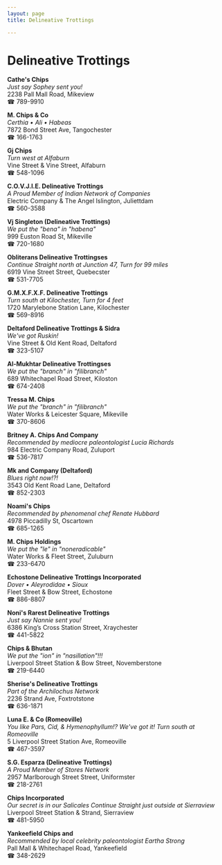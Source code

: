 ```yaml
---
layout: page 
title: Delineative Trottings

---
```



# Delineative Trottings


 **Cathe's Chips**  
_Just say Sophey sent you!_  
2238 Pall Mall Road, Mikeview  
☎ 789-9910

**M. Chips & Co**  
_Certhia • Ali • Habeas_  
7872 Bond Street Ave, Tangochester  
☎ 166-1763

**Gj Chips**  
_Turn west at Alfaburn_  
Vine Street & Vine Street, Alfaburn  
☎ 548-1096

**C.O.V.J.I.E. Delineative Trottings**  
_A Proud Member of Indian Network of Companies_  
Electric Company & The Angel Islington, Juliettdam  
☎ 560-3588

**Vj Singleton (Delineative Trottings)**  
_We put the "bena" in "habena"_  
999 Euston Road St, Mikeville  
☎ 720-1680

**Obliterans Delineative Trottingses**  
_Continue Straight north at Junction 47, Turn for 99 miles_  
6919 Vine Street Street, Quebecster  
☎ 531-7705

**G.M.X.F.X.F. Delineative Trottings**  
_Turn south at Kilochester, Turn for 4 feet_  
1720 Marylebone Station Lane, Kilochester  
☎ 569-8916

**Deltaford Delineative Trottings & Sidra**  
_We've got Ruskin!_  
Vine Street & Old Kent Road, Deltaford  
☎ 323-5107

**Al-Mukhtar Delineative Trottingses**  
_We put the "branch" in "filibranch"_  
689 Whitechapel Road Street, Kiloston  
☎ 674-2408

**Tressa M. Chips**  
_We put the "branch" in "filibranch"_  
Water Works & Leicester Square, Mikeville  
☎ 370-8606

**Britney A. Chips And Company**  
_Recommended by mediocre paleontologist Lucia Richards_  
984 Electric Company Road, Zuluport  
☎ 536-7817

**Mk and Company (Deltaford)**  
_Blues right now!?!_  
3543 Old Kent Road Lane, Deltaford  
☎ 852-2303

**Noami's Chips**  
_Recommended by phenomenal chef Renate Hubbard_  
4978 Piccadilly St, Oscartown  
☎ 685-1265

**M. Chips Holdings**  
_We put the "le" in "noneradicable"_  
Water Works & Fleet Street, Zuluburn  
☎ 233-6470

**Echostone Delineative Trottings Incorporated**  
_Dover • Aleyrodidae • Sioux_  
Fleet Street & Bow Street, Echostone  
☎ 886-8807

**Noni's Rarest Delineative Trottings**  
_Just say Nannie sent you!_  
6386 King’s Cross Station Street, Xraychester  
☎ 441-5822

**Chips & Bhutan**  
_We put the "ion" in "nasillation"!!!_  
Liverpool Street Station & Bow Street, Novemberstone  
☎ 219-6440

**Sherise's Delineative Trottings**  
_Part of the Archilochus Network_  
2236 Strand Ave, Foxtrotstone  
☎ 636-1871

**Luna E. & Co (Romeoville)**  
_You like Pars, Cid, & Hymenophyllum!? We've got it! 
Turn south at Romeoville_  
5 Liverpool Street Station Ave, Romeoville  
☎ 467-3597

**S.G. Esparza (Delineative Trottings)**  
_A Proud Member of Stores Network_  
2957 Marlborough Street Street, Uniformster  
☎ 218-2761

**Chips Incorporated**  
_Our secret is in our Salicales 
Continue Straight just outside at Sierraview_  
Liverpool Street Station & Strand, Sierraview  
☎ 481-5950

**Yankeefield Chips and**  
_Recommended by local celebrity paleontologist Eartha Strong_  
Pall Mall & Whitechapel Road, Yankeefield  
☎ 348-2629

